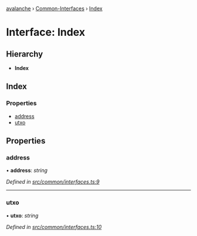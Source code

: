 [avalanche](../README.md) › [Common-Interfaces](../modules/common_interfaces.md) › [Index](common_interfaces.index.md)

# Interface: Index

## Hierarchy

* **Index**

## Index

### Properties

* [address](common_interfaces.index.md#address)
* [utxo](common_interfaces.index.md#utxo)

## Properties

###  address

• **address**: *string*

*Defined in [src/common/interfaces.ts:9](https://github.com/ava-labs/avalanchejs/blob/cfff19f/src/common/interfaces.ts#L9)*

___

###  utxo

• **utxo**: *string*

*Defined in [src/common/interfaces.ts:10](https://github.com/ava-labs/avalanchejs/blob/cfff19f/src/common/interfaces.ts#L10)*
